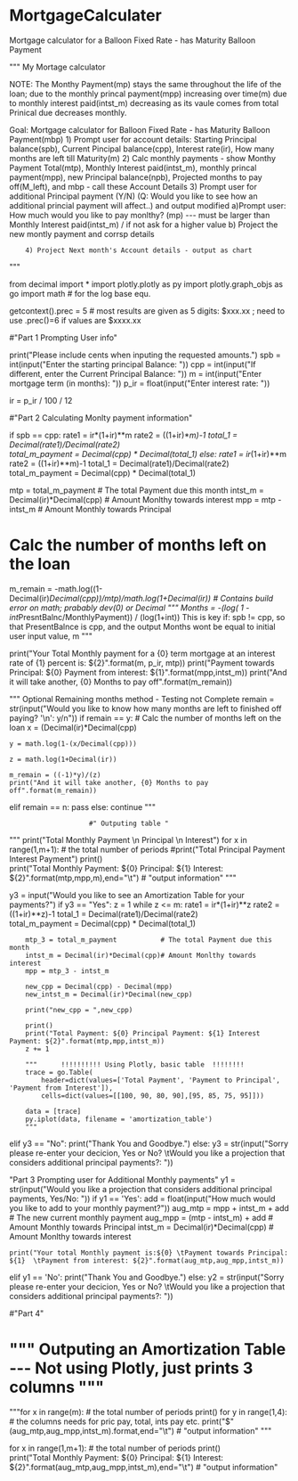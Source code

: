 # MortgageCalculater
Mortgage calculator for a Balloon Fixed Rate  - has Maturity Balloon Payment

"""
My Mortage calculator

NOTE: The Monthy Payment(mp) stays the same throughout the life of the loan; due to the monthly princal payment(mpp) increasing over time(m) due to monthly interest paid(intst_m) decreasing as its vaule comes from total Prinical due decreases monthly.

Goal: Mortgage calculator for Balloon Fixed Rate  - has Maturity Balloon Payment(mbp)
		1) Prompt user for account details: Starting Principal balance(spb), Current Pincipal balance(cpp), Interest rate(ir), How many months are left till Maturity(m)
		2) Calc monthly payments -  show Monthy Payment Total(mtp), Monthly Interest paid(intst_m), monthly princal payment(mpp), 
		new Principal balance(npb), Projected months to pay off(M_left), 
		and mbp - call these Account Details
		3) Prompt user for additional Principal payment (Y/N) (Q: Would you like to see how an additional princial payment will affect..) and output modified 
			a)Prompt user: How much would you like to pay monlthy? (mp) --- must be larger than Monthly Interest paid(intst_m) / if not ask for a higher value
			b) Project the new montly payment and corrsp details

		4) Project Next month's Account details - output as chart
"""


from decimal import *
import plotly.plotly as py
import plotly.graph_objs as go
import math                     # for the log base equ.

getcontext().prec = 5   # most results are given as 5 digits: $xxx.xx ; need to use .prec()=6 if values are $xxxx.xx


#"Part 1   Prompting User info"

print("Please include cents when inputing the requested amounts.")
spb = int(input("Enter the starting principal Balance: "))
cpp = int(input("If different, enter the Current Principal Balance: "))
m = int(input("Enter mortgage term (in months): "))
p_ir = float(input("Enter interest rate: "))

ir = p_ir / 100 / 12

#"Part 2   Calculating Monlty payment information"


if spb == cpp:
    rate1 = ir*(1+ir)**m
    rate2 = ((1+ir)**m)-1
    total_1 = Decimal(rate1)/Decimal(rate2)  
    total_m_payment = Decimal(cpp) * Decimal(total_1)
else:
    rate1 = ir*(1+ir)**m
    rate2 = ((1+ir)**m)-1
    total_1 = Decimal(rate1)/Decimal(rate2)  
    total_m_payment = Decimal(cpp) * Decimal(total_1)
    
mtp = total_m_payment				# The total Payment due this month
intst_m = Decimal(ir)*Decimal(cpp)  # Amount Monlthy towards interest
mpp = mtp - intst_m     			# Amount Monthly towards Principal

# Calc the number of months left on the loan
m_remain = -math.log((1-Decimal(ir)*Decimal(cpp))/mtp)/math.log(1+Decimal(ir)) # Contains build error on math; prabably dev(0) or Decimal
""" Months = -(log( 1 - int*PresntBalnc/MonthlyPayment)) / (log(1+int))
This is key if: spb != cpp, so that PresentBalnce is cpp, and the output Months wont be equal to initial user input value, m 
""" 

print("Your Total Monthly payment for a {0} term mortgage at an interest rate of {1} percent is: ${2}".format(m, p_ir, mtp))
print("Payment towards Principal: ${0}  Payment from interest: ${1}".format(mpp,intst_m))
print("And it will take another, {0} Months to pay off".format(m_remain))

""" Optional Remaining months method - Testing not Complete
remain = str(input("Would you like to know how many months are left to finished off paying? '\n': y/n"))
if remain == y:
    # Calc the number of months left on the loan
    x = (Decimal(ir)*Decimal(cpp)
     
    y = math.log(1-(x/Decimal(cpp)))
     
    z = math.log(1+Decimal(ir))
     
    m_remain = ((-1)*y)/(z)
    print("And it will take another, {0} Months to pay off".format(m_remain))
elif remain == n:
    pass
else:
    continue
"""



						#" Outputing table "
"""
print("Total Monthly Payment \n Principal \n Interest")
for x in range(1,m+1):          # the total number of periods
    #print("Total  Principal Payment  Interest Payment")
    print()      
    print("Total Monthly Payment: ${0} Principal: ${1} Interest: ${2}".format(mtp,mpp,m),end="\t")  # "output information"
"""

y3 = input("Would you like to see an Amortization Table for your payments?")
if y3 == "Yes":
    z = 1
    while z <= m:
        rate1 = ir*(1+ir)**z
        rate2 = ((1+ir)**z)-1
        total_1 = Decimal(rate1)/Decimal(rate2)  
        total_m_payment = Decimal(cpp) * Decimal(total_1)
        
        mtp_3 = total_m_payment			  # The total Payment due this month
        intst_m = Decimal(ir)*Decimal(cpp)# Amount Monlthy towards interest
        mpp = mtp_3 - intst_m
        
        new_cpp = Decimal(cpp) - Decimal(mpp)
        new_intst_m = Decimal(ir)*Decimal(new_cpp)
        
        print("new_cpp = ",new_cpp)
        
        print()
        print("Total Payment: ${0} Principal Payment: ${1} Interest Payment: ${2}".format(mtp,mpp,intst_m))
        z += 1 

        """      !!!!!!!!!! Using Plotly, basic table  !!!!!!!!
        trace = go.Table(
            header=dict(values=['Total Payment', 'Payment to Principal', 'Payment from Interest']),
            cells=dict(values=[[100, 90, 80, 90],[95, 85, 75, 95]]))

        data = [trace] 
        py.iplot(data, filename = 'amortization_table')
        """
elif y3 == "No":
    print("Thank You and Goodbye.")
else:
    y3 = str(input("Sorry please re-enter your decicion, Yes or No? \tWould you like a projection that considers additional principal payments?: "))





"Part 3    Prompting user for Additional Monthly payments"
y1 = str(input("Would you like a projection that considers additional principal payments, Yes/No: "))
if y1 == 'Yes':
    add = float(input("How much would you like to add to your monthly payment?"))
    aug_mtp = mpp + intst_m + add  		# The new current monthly payment
    aug_mpp = (mtp - intst_m) + add     # Amount Monthly towards Principal
    intst_m = Decimal(ir)*Decimal(cpp)  # Amount Monlthy towards interest

    print("Your total Monthly payment is:${0} \tPayment towards Principal: ${1}  \tPayment from interest: ${2}".format(aug_mtp,aug_mpp,intst_m))
elif y1 == 'No':
	print("Thank You and Goodbye.")
else:
    y2 = str(input("Sorry please re-enter your decicion, Yes or No? \tWould you like a projection that considers additional principal payments?: "))






#"Part 4"   
#    				""" Outputing an Amortization Table --- Not using Plotly, just prints 3 columns """

"""for x in range(m):          # the total number of periods
    print()
    for y in range(1,4):      # the columns needs for pric pay, total, ints pay etc.
        print("$"(aug_mtp,aug_mpp,intst_m).format,end="\t")  # "output information"
"""

for x in range(1,m+1):          # the total number of periods
    print()      
    print("Total Monthly Payment: ${0} Principal: ${1} Interest: ${2}".format(aug_mtp,aug_mpp,intst_m),end="\t")  # "output information"

